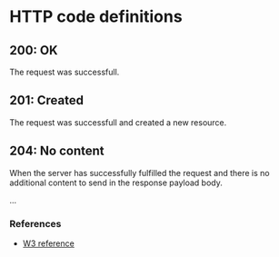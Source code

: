 # HTTP code definitions

## 200: OK
The request was successfull.

## 201: Created
The request was successfull and created a new resource.

## 204: No content
When the server has successfully fulfilled the request and there is no additional content to send in the response payload body.

...

### References
- [W3 reference](https://www.w3.org/Protocols/rfc2616/rfc2616-sec10.html)
